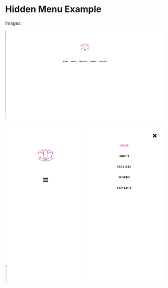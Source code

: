 # Hidden Menu Example

Images:

<p align="center">
<img src="https://github.com/abressam/hidden-menu-example/blob/main/lotus_1.png"/>
</p>

<p align="center">
<img src="https://github.com/abressam/hidden-menu-example/blob/main/lotus_2.png" height="500"/>
<img src="https://github.com/abressam/hidden-menu-example/blob/main/lotus_3.png" height="500"/>
</p>
